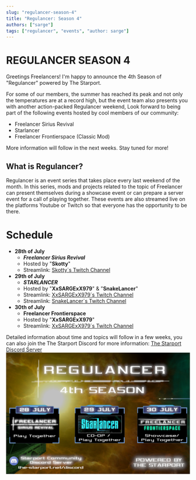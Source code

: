```yaml
---
slug: "regulancer-season-4"
title: "Regulancer: Season 4"
authors: ["sarge"]
tags: ["regulancer", "events", "author: sarge"]
---
```


# REGULANCER SEASON 4

Greetings Freelancers!
I'm happy to announce the 4th Season of "Regulancer" powered by The Starport. 

For some of our members, the summer has reached its peak and not only the temperatures are at a record high, but the event team also presents you with another action-packed Regulancer weekend, Look forward to being part of the following events hosted by cool members of our community:

- Freelancer Sirius Revival
- Starlancer
- Freelancer Frontierspace (Classic Mod)

More information will follow in the next weeks. Stay tuned for more!

## What is Regulancer?
  
Regulancer is an event series that takes place every last weekend of the month. In this series, mods and projects related to the topic of Freelancer can present themselves during a showcase event or can prepare a server event for a call of playing together. These events are also streamed live on the platforms Youtube or Twitch so that everyone has the opportunity to be there.

# Schedule

 - **28th of July**
   - ***Freelancer Sirius Revival***
   - Hosted by "**Skotty**"
   - Streamlink: [Skotty´s Twitch Channel](https://www.twitch.tv/skotty__)
 - **29th of July**
   - ***STARLANCER***
   - Hosted by "**XxSARGExX979**" & "**SnakeLancer**"
   - Streamlink: [XxSARGExX979´s Twitch Channel](https://www.twitch.tv/dedarkstar)
   - Streamlink: [SnakeLancer´s Twitch Channel](https://www.twitch.tv/snakelancerhaven)
 - **30th of July**
   - **Freelancer Frontierspace** 
   - Hosted by "**XxSARGExX979**"
   - Streamlink: [XxSARGExX979´s Twitch Channel](https://www.twitch.tv/dedarkstar)

Detailed information about time and topics will follow in a few weeks, you can also join the The Starport Discord for more information: [The Starport Discord Server](https://discord.com/invite/c6wtsBk)
![The regulancer flyer, showing dates for each event that is taking place as part of the series.](./regulancer_s4_flyer.png)
